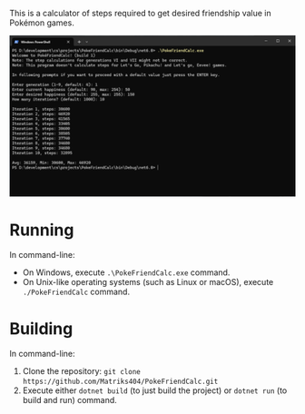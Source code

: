 This is a calculator of steps required to get desired friendship value in Pokémon games.

![Screenshot](/screenshots/1.png)

# Running

In command-line:
* On Windows, execute `.\PokeFriendCalc.exe` command.
* On Unix-like operating systems (such as Linux or macOS), execute `./PokeFriendCalc` command.

# Building

In command-line:
1. Clone the repository: `git clone https://github.com/Matriks404/PokeFriendCalc.git`
2. Execute either `dotnet build` (to just build the project) or `dotnet run` (to build and run) command.
